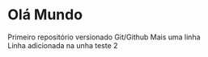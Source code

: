 # Olá Mundo
 Primeiro repositório versionado Git/Github
 Mais uma linha  
 Linha adicionada na unha
 teste 2

